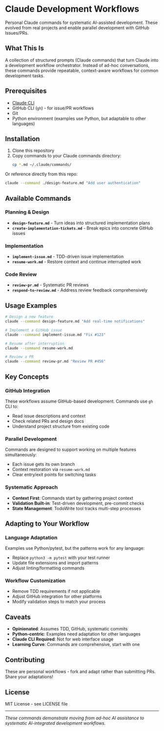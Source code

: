 # Claude Development Workflows

Personal Claude commands for systematic AI-assisted development. These evolved from real projects and enable parallel development with GitHub Issues/PRs.

## What This Is

A collection of structured prompts (Claude commands) that turn Claude into a development workflow orchestrator. Instead of ad-hoc conversations, these commands provide repeatable, context-aware workflows for common development tasks.

## Prerequisites

- [Claude CLI](https://docs.anthropic.com/en/docs/claude-code)
- GitHub CLI (`gh`) - for issue/PR workflows
- Git
- Python environment (examples use Python, but adaptable to other languages)

## Installation

1. Clone this repository
2. Copy commands to your Claude commands directory:
   ```bash
   cp *.md ~/.claude/commands/
   ```

Or reference directly from this repo:
```bash
claude --command ./design-feature.md "Add user authentication"
```

## Available Commands

### Planning & Design
- **`design-feature.md`** - Turn ideas into structured implementation plans
- **`create-implementation-tickets.md`** - Break epics into concrete GitHub issues

### Implementation
- **`implement-issue.md`** - TDD-driven issue implementation
- **`resume-work.md`** - Restore context and continue interrupted work

### Code Review
- **`review-pr.md`** - Systematic PR reviews
- **`respond-to-review.md`** - Address review feedback comprehensively

## Usage Examples

```bash
# Design a new feature
claude --command design-feature.md "Add real-time notifications"

# Implement a GitHub issue
claude --command implement-issue.md "Fix #123"

# Resume after interruption
claude --command resume-work.md

# Review a PR
claude --command review-pr.md "Review PR #456"
```

## Key Concepts

### GitHub Integration
These workflows assume GitHub-based development. Commands use `gh` CLI to:
- Read issue descriptions and context
- Check related PRs and design docs
- Understand project structure from existing code

### Parallel Development
Commands are designed to support working on multiple features simultaneously:
- Each issue gets its own branch
- Context restoration via `resume-work.md`
- Clear entry/exit points for switching tasks

### Systematic Approach
- **Context First**: Commands start by gathering project context
- **Validation Built-in**: Test-driven development, pre-commit checks
- **State Management**: TodoWrite tool tracks multi-step processes

## Adapting to Your Workflow

### Language Adaptation
Examples use Python/pytest, but the patterns work for any language:
- Replace `python3 -m pytest` with your test runner
- Update file extensions and import patterns
- Adjust linting/formatting commands

### Workflow Customization
- Remove TDD requirements if not applicable
- Adjust GitHub integration for other platforms
- Modify validation steps to match your process

## Caveats

- **Opinionated**: Assumes TDD, GitHub, systematic commits
- **Python-centric**: Examples need adaptation for other languages
- **Claude CLI Required**: Not for web interface usage
- **Learning Curve**: Commands are comprehensive, start with one

## Contributing

These are personal workflows - fork and adapt rather than submitting PRs. Share your adaptations!

## License

MIT License - see LICENSE file

---

*These commands demonstrate moving from ad-hoc AI assistance to systematic AI-integrated development workflows.*